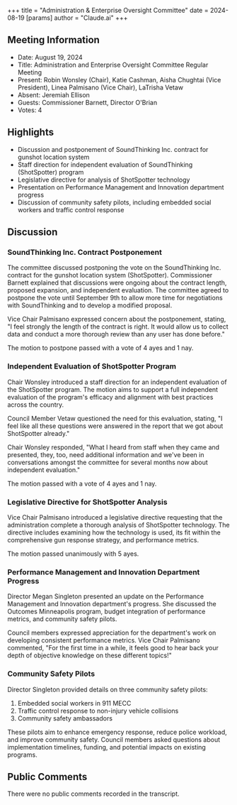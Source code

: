 +++
title = "Administration & Enterprise Oversight Committee"
date = 2024-08-19
[params]
  author = "Claude.ai"
+++

## Meeting Information

- Date: August 19, 2024
- Title: Administration and Enterprise Oversight Committee Regular Meeting
- Present: Robin Wonsley (Chair), Katie Cashman, Aisha Chughtai (Vice President), Linea Palmisano (Vice Chair), LaTrisha Vetaw
- Absent: Jeremiah Ellison
- Guests: Commissioner Barnett, Director O'Brian
- Votes: 4

## Highlights

- Discussion and postponement of SoundThinking Inc. contract for gunshot location system
- Staff direction for independent evaluation of SoundThinking (ShotSpotter) program
- Legislative directive for analysis of ShotSpotter technology
- Presentation on Performance Management and Innovation department progress
- Discussion of community safety pilots, including embedded social workers and traffic control response

## Discussion

### SoundThinking Inc. Contract Postponement

The committee discussed postponing the vote on the SoundThinking Inc. contract for the gunshot location system (ShotSpotter). Commissioner Barnett explained that discussions were ongoing about the contract length, proposed expansion, and independent evaluation. The committee agreed to postpone the vote until September 9th to allow more time for negotiations with SoundThinking and to develop a modified proposal.

Vice Chair Palmisano expressed concern about the postponement, stating, "I feel strongly the length of the contract is right. It would allow us to collect data and conduct a more thorough review than any user has done before."

The motion to postpone passed with a vote of 4 ayes and 1 nay.

### Independent Evaluation of ShotSpotter Program

Chair Wonsley introduced a staff direction for an independent evaluation of the ShotSpotter program. The motion aims to support a full independent evaluation of the program's efficacy and alignment with best practices across the country. 

Council Member Vetaw questioned the need for this evaluation, stating, "I feel like all these questions were answered in the report that we got about ShotSpotter already."

Chair Wonsley responded, "What I heard from staff when they came and presented, they, too, need additional information and we've been in conversations amongst the committee for several months now about independent evaluation."

The motion passed with a vote of 4 ayes and 1 nay.

### Legislative Directive for ShotSpotter Analysis

Vice Chair Palmisano introduced a legislative directive requesting that the administration complete a thorough analysis of ShotSpotter technology. The directive includes examining how the technology is used, its fit within the comprehensive gun response strategy, and performance metrics.

The motion passed unanimously with 5 ayes.

### Performance Management and Innovation Department Progress

Director Megan Singleton presented an update on the Performance Management and Innovation department's progress. She discussed the Outcomes Minneapolis program, budget integration of performance metrics, and community safety pilots.

Council members expressed appreciation for the department's work on developing consistent performance metrics. Vice Chair Palmisano commented, "For the first time in a while, it feels good to hear back your depth of objective knowledge on these different topics!"

### Community Safety Pilots

Director Singleton provided details on three community safety pilots:

1. Embedded social workers in 911 MECC
2. Traffic control response to non-injury vehicle collisions
3. Community safety ambassadors

These pilots aim to enhance emergency response, reduce police workload, and improve community safety. Council members asked questions about implementation timelines, funding, and potential impacts on existing programs.

## Public Comments

There were no public comments recorded in the transcript.
